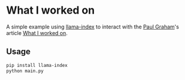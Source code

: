 # What I worked on

A simple example using [llama-index](https://gpt-index.readthedocs.io/en/latest/index.html) to interact with the [Paul Graham](https://en.wikipedia.org/wiki/Paul_Graham_(programmer))'s article [What I worked on](http://paulgraham.com/worked.html).

## Usage

```bash
pip install llama-index
python main.py
```
